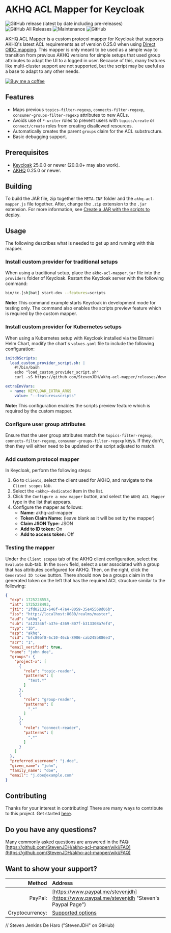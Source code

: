 # AKHQ ACL Mapper for Keycloak

![GitHub release (latest by date including pre-releases)](https://img.shields.io/github/v/release/StevenJDH/akhq-acl-mapper?include_prereleases)
![GitHub All Releases](https://img.shields.io/github/downloads/StevenJDH/akhq-acl-mapper/total)
![Maintenance](https://img.shields.io/badge/yes-4FCA21?label=maintained&style=flat)
![GitHub](https://img.shields.io/github/license/StevenJDH/akhq-acl-mapper)

AKHQ ACL Mapper is a custom protocol mapper for Keycloak that supports AKHQ's latest ACL requirements as of version 0.25.0 when using [Direct OIDC mapping](https://akhq.io/docs/configuration/authentifications/oidc.html#direct-oidc-mapping). This mapper is only meant to be used as a simple way to transition from previous AKHQ versions for simple setups that used group attributes to adapt the UI to a logged in user. Because of this, many features like multi-cluster support are not supported, but the script may be useful as a base to adapt to any other needs.

[![Buy me a coffee](https://img.shields.io/static/v1?label=Buy%20me%20a&message=coffee&color=important&style=flat&logo=buy-me-a-coffee&logoColor=white)](https://www.buymeacoffee.com/stevenjdh)

## Features
* Maps previous `topics-filter-regexp`, `connects-filter-regexp`, `consumer-groups-filter-regexp` attributes to new ACLs.
* Avoids use of `*-writer` roles to prevent users with `topics/create` or `connect/create` roles from creating disallowed resources.
* Automatically creates the parent `groups` claim for the ACL substructure.
* Basic debugging support.

## Prerequisites
* [Keycloak](https://www.keycloak.org/downloads) 25.0.0 or newer (20.0.0+ may also work).
* [AKHQ](https://github.com/tchiotludo/akhq/releases) 0.25.0 or newer.

## Building
To build the JAR file, zip together the `META-INF` folder and the `akhq-acl-mapper.js` file together. After, change the `.zip` extension to the `.jar` extension. For more information, see [Create a JAR with the scripts to deploy](https://www.keycloak.org/docs/latest/server_development/#create-a-jar-with-the-scripts-to-deploy).

## Usage
The following describes what is needed to get up and running with this mapper.

### Install custom provider for traditional setups
When using a traditional setup, place the `akhq-acl-mapper.jar` file into the `providers` folder of Keycloak. Restart the Keycloak server with the following command:

```bash
bin/kc.[sh|bat] start-dev --features=scripts
```

**Note:** This command example starts Keycloak in development mode for testing only. The command also enables the scripts preview feature which is required by the custom mapper.

### Install custom provider for Kubernetes setups
When using a Kubernetes setup with Keycloak installed via the Bitnami Helm Chart, modify the chart´s `values.yaml` file to include the following configuration:

```yaml
initdbScripts:
  load_custom_provider_script.sh: |
    #!/bin/bash
    echo "load_custom_provider_script.sh"
    curl -sS https://github.com/StevenJDH/akhq-acl-mapper/releases/download/0.1.0/akhq-acl-mapper.jar -o /opt/bitnami/keycloak/providers/akhq_acl_mapper.jar

extraEnvVars:
  - name: KEYCLOAK_EXTRA_ARGS
    value: "--features=scripts"
```

**Note:** This configuration enables the scripts preview feature which is required by the custom mapper.

### Configure user group attributes
Ensure that the user group attributes match the `topics-filter-regexp`, `connects-filter-regexp`, `consumer-groups-filter-regexp` keys. If they don't, then they will either need to be updated or the script adjusted to match.

### Add custom protocol mapper
In Keycloak, perform the following steps:

1. Go to `Clients`, select the client used for AKHQ, and navigate to the `Client scopes` tab.
2. Select the `<akhq>-dedicated` item in the list.
3. Click the `Configure a new mapper` button, and select the `AKHQ ACL Mapper` type in the list that appears.
4. Configure the mapper as follows:
   * **Name:** akhq-acl-mapper
   * **Token Claim Name:** (leave blank as it will be set by the mapper)
   * **Claim JSON Type:** JSON
   * **Add to ID token:** On
   * **Add to access token:** Off

### Testing the mapper
Under the `Client scopes` tab of the AKHQ client configuration, select the `Evaluate` sub-tab. In the `Users` field, select a user associated with a group that has attributes configured for AKHQ. Then, on the right, click the `Generated ID token` button. There should now be a groups claim in the generated token on the left that has the required ACL structure similar to the following:

```json
{
  "exp": 1725228553,
  "iat": 1725228493,
  "jti": "2fd02132-646f-47a4-8059-35e45568d06b",
  "iss": "http://localhost:8080/realms/master",
  "aud": "akhq",
  "sub": "a123346f-a37e-4369-807f-b313308a7ef4",
  "typ": "ID",
  "azp": "akhq",
  "sid": "bfc80bf8-6c10-46cb-8906-cab245b886e3",
  "acr": "1",
  "email_verified": true,
  "name": "john doe",
  "groups": {
    "project-x": [
      {
        "role": "topic-reader",
        "patterns": [
          "test.*"
        ]
      },
      {
        "role": "group-reader",
        "patterns": [
          ".*"
        ]
      },
      {
        "role": "connect-reader",
        "patterns": [
          ".*"
        ]
      }
    ]
  },
  "preferred_username": "j.doe",
  "given_name": "john",
  "family_name": "doe",
  "email": "j.doe@example.com"
}
```

## Contributing
Thanks for your interest in contributing! There are many ways to contribute to this project. Get started [here](https://github.com/StevenJDH/.github/blob/main/docs/CONTRIBUTING.md).

## Do you have any questions?
Many commonly asked questions are answered in the FAQ:
[https://github.com/StevenJDH/akhq-acl-mapper/wiki/FAQ](https://github.com/StevenJDH/akhq-acl-mapper/wiki/FAQ)

## Want to show your support?

|Method          | Address                                                                                   |
|---------------:|:------------------------------------------------------------------------------------------|
|PayPal:         | [https://www.paypal.me/stevenjdh](https://www.paypal.me/stevenjdh "Steven's Paypal Page") |
|Cryptocurrency: | [Supported options](https://github.com/StevenJDH/StevenJDH/wiki/Donate-Cryptocurrency)    |


// Steven Jenkins De Haro ("StevenJDH" on GitHub)
